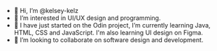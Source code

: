 - 👋 Hi, I’m @kelsey-kelz
- 👀 I’m interested in UI/UX design and programming.
- 🌱 I have just started on the Odin project, I’m currently learning Java, HTML, CSS and JavaScript. I'm also learning UI design on Figma.
- 💞️ I’m looking to collaborate on software design and development.

<!---
kelsey-kelz/kelsey-kelz is a ✨ special ✨ repository because its `README.md` (this file) appears on your GitHub profile.
You can click the Preview link to take a look at your changes.
--->
